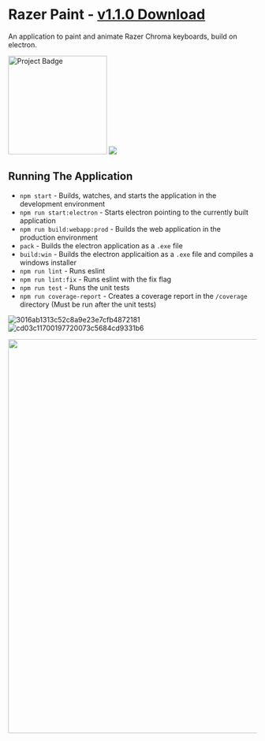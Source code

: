 # Razer Paint - [v1.1.0 Download](https://github.com/nick-michael/razer-paint/releases/download/v1.1.0/razer-paint-setup-1.1.0.exe)
An application to paint and animate Razer Chroma keyboards, build on electron.

<img src="https://ci.appveyor.com/api/projects/status/y9esx9gjo3v8nrre/branch/master?svg=true" alt="Project Badge" width="200">

<img src="https://user-images.githubusercontent.com/9058133/27386879-030286e6-568f-11e7-9955-76913f82f02e.png">

## Running The Application
- `npm start` - Builds, watches, and starts the application in the development environment
- `npm run start:electron` - Starts electron pointing to the currently built application
- `npm run build:webapp:prod` - Builds the web application in the production environment
- `pack` - Builds the electron application as a `.exe` file
- `build:win` - Builds the electron applicaition as a `.exe` file and compiles a windows installer
- `npm run lint` - Runs eslint
- `npm run lint:fix` - Runs eslint with the fix flag
- `npm run test` - Runs the unit tests
- `npm run coverage-report` - Creates a coverage report in the `/coverage` directory (Must be run after the unit tests)

![3016ab1313c52c8a9e23e7cfb4872181](https://user-images.githubusercontent.com/9058133/27362634-ad9cd786-5627-11e7-8f52-7ed53b75f451.gif)
![cd03c11700197720073c5684cd9331b6](https://user-images.githubusercontent.com/9058133/27362638-b1b1c3fe-5627-11e7-8704-7970f141909e.gif)

<img src="https://user-images.githubusercontent.com/9058133/27405946-601ea6f2-56cb-11e7-8137-bdeb675d1a07.gif" width="800px">
